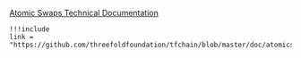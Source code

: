 
[Atomic Swaps Technical Documentation](https://github.com/threefoldfoundation/tfchain/blob/master/doc/atomicswaps/atomicswap.md)
```
!!!include
link = "https://github.com/threefoldfoundation/tfchain/blob/master/doc/atomicswaps/atomicswap.md"
```
